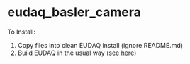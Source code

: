 # eudaq_basler_camera
To Install: 
1. Copy files into clean EUDAQ install (ignore README.md)
2. Build EUDAQ in the usual way ([see here](https://github.com/eudaq/eudaq#compiling-and-installation))
